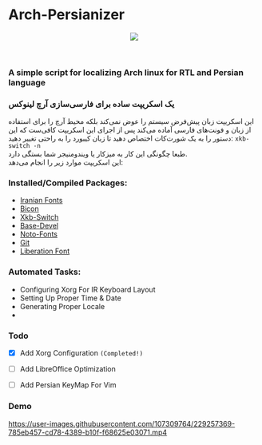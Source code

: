 # Arch-Persianizer
<p align="center">
<img src="https://user-images.githubusercontent.com/107309764/229257978-33606cc8-8cb2-4b53-8ddb-a782ac4bace1.png">
</p><br>

### A simple script for localizing Arch linux for RTL and Persian language
### یک اسکریپت ساده برای فارسی‌سازی آرچ لینوکس

این اسکریپت زبان پیش‌فرض سیستم را عوض نمی‌کند بلکه محیط آرچ را برای استفاده از زبان و فونت‌های فارسی آماده می‌کند
پس از اجرای این اسکریپت کافی‌ست که این دستور را به یک شورت‌کات اختصاص دهید تا زبان کیبورد را به راحتی تغییر دهید:
<code>xkb-switch -n</code><br>
  طبعا چگونگی این کار به میزکار یا ویندومنیجر شما بستگی دارد.
  <br>
  این اسکریپت موارد زیر را انجام می‌دهد:

### Installed/Compiled Packages:
- [Iranian Fonts](https://aur.archlinux.org/packages/iranian-fonts)
- [Bicon](https://aur.archlinux.org/packages/bicon-git)
- [Xkb-Switch](https://aur.archlinux.org/packages/xkb-switch)
- [Base-Devel](https://archlinux.org/packages/core/any/base-devel/)
- [Noto-Fonts](https://archlinux.org/packages/extra/any/noto-fonts/)
- [Git](https://archlinux.org/packages/extra/x86_64/git/)
- [Liberation Font](https://archlinux.org/packages/community/any/ttf-liberation/)

### Automated Tasks:
- Configuring Xorg For IR Keyboard Layout
- Setting Up Proper Time & Date
- Generating Proper Locale
- 

### Todo
- [x] Add Xorg Configuration `(Completed!)`
- [ ] Add LibreOffice Optimization 
- [ ] Add Persian KeyMap For Vim




### Demo
https://user-images.githubusercontent.com/107309764/229257369-785eb457-cd78-4389-b10f-f68625e03071.mp4

